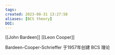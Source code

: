 ```yaml
---
tags: 
created: 2023-08-31 13:27:58
aliases: [BCS theory]
DOI: 
---
```


[[John Bardeen]]
[[Leon Cooper]]

Bardeen-Cooper-Schrieffer 于1957年创建 BCS 理论
